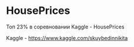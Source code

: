 # HousePrices

Топ 23% в соревновании Kaggle - HousePrices

Kaggle - https://www.kaggle.com/skuybedinnikita
